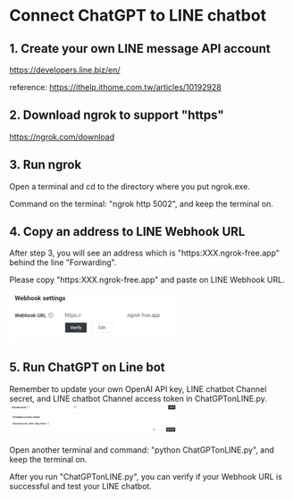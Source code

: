 # Connect ChatGPT to LINE chatbot

## 1. Create your own LINE message API account
https://developers.line.biz/en/

reference: https://ithelp.ithome.com.tw/articles/10192928

## 2. Download ngrok to support "https"
https://ngrok.com/download

## 3. Run ngrok 
Open a terminal and cd to the directory where you put ngrok.exe. 

Command on the terminal: "ngrok http 5002", and keep the terminal on.

## 4. Copy an address to LINE Webhook URL 
After step 3, you will see an address which is "https:XXX.ngrok-free.app" behind the line  "Forwarding".

Please copy "https:XXX.ngrok-free.app" and paste on LINE Webhook URL. 

<img src="https://github.com/Evan102/Natural-Language-Processing-and-Its-Applications/blob/main/Connect%20ChatGPT%20on%20Line/Line%20Developers%20-%20Webhook%20URL.png"  width="60%" height="30%">

## 5. Run ChatGPT on Line bot
Remember to update your own OpenAI API key, LINE chatbot Channel secret, and LINE chatbot Channel access token in ChatGPTonLINE.py.
<img src="https://github.com/Evan102/Natural-Language-Processing-and-Its-Applications/blob/main/Connect%20ChatGPT%20on%20Line/Line%20Developers%20-%20Channel%20secret.png"  width="60%" height="30%">
<img src="https://github.com/Evan102/Natural-Language-Processing-and-Its-Applications/blob/main/Connect%20ChatGPT%20on%20Line/Line%20Developers%20-%20Channel%20access%20token.png"  width="60%" height="30%">

Open another terminal and command: "python ChatGPTonLINE.py", and keep the terminal on.

After you run "ChatGPTonLINE.py", you can verify if your Webhook URL is successful and test your LINE chatbot.

